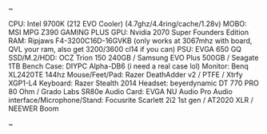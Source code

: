 ~

CPU: Intel 9700K (212 EVO Cooler) (4.7ghz/4.4ring/cache/1.28v)
MOBO: MSI MPG Z390 GAMING PLUS
GPU: Nvidia 2070 Super Founders Edition
RAM: Ripjaws F4-3200C16D-16GVKB (only works at 3067mhz with board, QVL your ram, also get 3200/3600 cl14 if you can)
PSU: EVGA 650 GQ
SSD/M.2/HDD: OCZ Trion 150 240GB / Samsung EVO Plus 500GB / Seagate 1TB
Bench Case: DIYPC Alpha-DB6 (i need a real case lol)
Monitor: Benq XL2420TE 144hz
Mouse/Feet/Pad: Razer DeathAdder v2 / PTFE / Xtrfy XGP1-L4
Keyboard: Razer Stealth 2014
Headset: beyerdynamic DT 770 PRO 80 Ohm / Grado Labs SR80e
Audio Card: EVGA NU Audio Pro
Audio interface/Microphone/Stand: Focusrite Scarlett 2i2 1st gen / AT2020 XLR / NEEWER Boom

~
